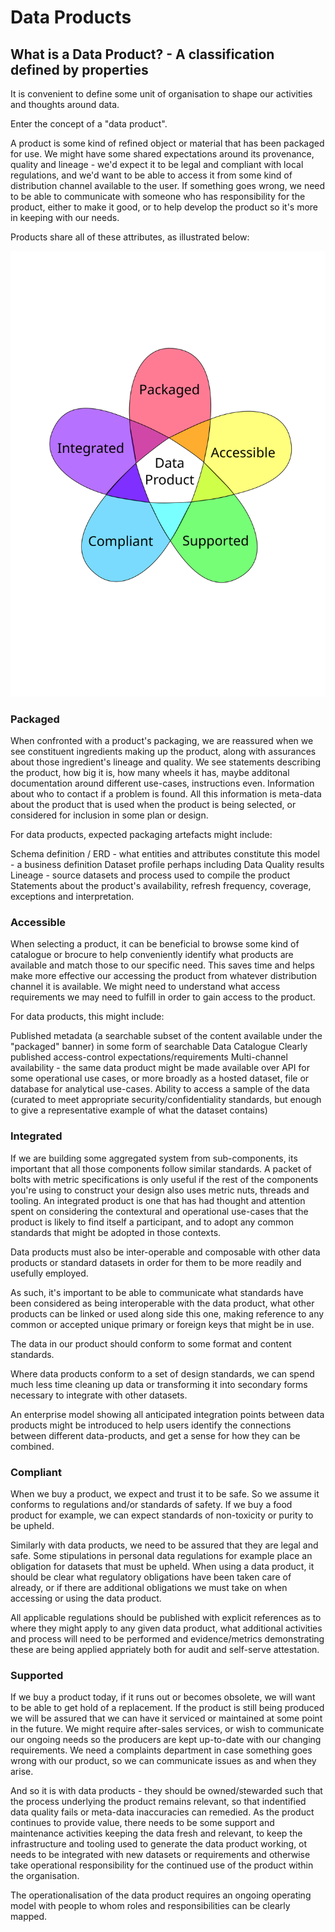 # Data Products

## What is a Data Product? - A classification defined by properties

It is convenient to define some unit of organisation to shape our activities and thoughts around data. 

Enter the concept of a "data product". 

A product is some kind of refined object or material that has been packaged for use. We might have some shared expectations around its provenance, quality and lineage - we'd expect it to be legal and compliant with local regulations, and we'd want to be able to access it from some kind of distribution channel available to the user. If something goes wrong, we need to be able to communicate with someone who has responsibility for the product, either to make it good, or to help develop the product so it's more in keeping with our needs.

Products share all of these attributes, as illustrated below:

![Data Product Petals](images/data_product_petal.svg)

### Packaged

When confronted with a product's packaging, we are reassured when we see constituent ingredients making up the product, along with assurances about those ingredient's lineage and quality. We see statements describing the product, how big it is, how many wheels it has, maybe additonal documentation around different use-cases, instructions even. Information about who to contact if a problem is found. All this information is meta-data about the product that is used when the product is being selected, or considered for inclusion in some plan or design. 

For data products, expected packaging artefacts might include:

Schema definition / ERD - what entities and attributes constitute this model - a business definition
Dataset profile perhaps including Data Quality results
Lineage - source datasets and process used to compile the product
Statements about the product's availability, refresh frequency, coverage, exceptions and interpretation. 

### Accessible

When selecting a product, it can be beneficial to browse some kind of catalogue or brocure to help conveniently identify what products are available and match those to our specific need. This saves time and helps make more effective our accessing the product from whatever distribution channel it is available. We might need to understand what access requirements we may need to fulfill in order to gain access to the product.

For data products, this might include:

Published metadata (a searchable subset of the content available under the "packaged" banner) in some form of searchable Data Catalogue
Clearly published access-control expectations/requirements
Multi-channel availability - the same data product might be made available over API for some operational use cases, or more broadly as a hosted dataset, file or database for analytical use-cases. 
Ability to access a sample of the data (curated to meet appropriate security/confidentiality standards, but enough to give a representative example of what the dataset contains)


### Integrated

If we are building some aggregated system from sub-components, its important that all those components follow similar standards. A packet of bolts with metric specifications is only useful if the rest of the components you're using to construct your design also uses metric nuts, threads and tooling. An integrated product is one that has had thought and attention spent on considering the contextural and operational use-cases that the product is likely to find itself a participant, and to adopt any common standards that might be adopted in those contexts. 

Data products must also be inter-operable and composable with other data products or standard datasets in order for them to be more readily and usefully employed. 

As such, it's important to be able to communicate what standards have been considered as being interoperable with the data product, what other products can be linked or used along side this one, making reference to any common or accepted unique primary or foreign keys that might be in use. 

The data in our product should conform to some format and content standards. 

Where data products conform to a set of design standards, we can spend much less time cleaning up data or transforming it into secondary forms necessary to integrate with other datasets.

An enterprise model showing all anticipated integration points between data products might be introduced to help users identify the connections between different data-products, and get a sense for how they can be combined.

### Compliant

When we buy a product, we expect and trust it to be safe. So we assume it conforms to regulations and/or standards of safety. If we buy a food product for example, we can expect standards of non-toxicity or purity to be upheld. 

Similarly with data products, we need to be assured that they are legal and safe. Some stipulations in personal data regulations for example place an obligation for datasets that must be upheld. When using a data product, it should be clear what regulatory obligations have been taken care of already, or if there are additional obligations we must take on when accessing or using the data product.

All applicable regulations should be published with explicit references as to where they might apply to any given data product, what additional activities and process will need to be performed and evidence/metrics demonstrating these are being applied appriately both for audit and self-serve attestation.

### Supported

If we buy a product today, if it runs out or becomes obsolete, we will want to be able to get hold of a replacement. If the product is still being produced we will be assured that we can have it serviced or maintained at some point in the future. We might require after-sales services, or wish to communicate our ongoing needs so the producers are kept up-to-date with our changing requirements. We need a complaints department in case something goes wrong with our product, so we can communicate issues as and when they arise.

And so it is with data products - they should be owned/stewarded such that the process underlying the product remains relevant, so that indentified data quality fails or meta-data inaccuracies can remedied. As the product continues to provide value, there needs to be some support and maintenance activities keeping the data fresh and relevant, to keep the infrastructure and tooling used to generate the data product working, ot needs to be integrated with new datasets or requirements and otherwise take operational responsibility for the continued use of the product within the organisation.

The operationalisation of the data product requires an ongoing operating model with people to whom roles and responsibilities can be clearly mapped.


